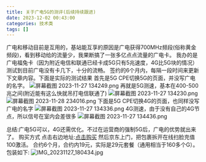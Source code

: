 ```yaml
---
title: 关于广电5G的测评(后续持续跟进)
date: 2023-12-02 00:43:00
categories: 技术类
tags: []
---
```

广电和移动目前是互用的，基站能互享的原因是广电获得700MHz频段(俗称黄金频段)，看到移动给的流量少，我果断搞了一张多亿点点流量的广电卡。
我办的是广电福兔卡（因为附近电信和联通已经卡成5G只有5兆速度，4G比5G块的情况）测试到目前广电没有卡几下，十分的流畅。
签约的6个月内，每隔一段时间来更新下文章内容。下面是实际的测试结果
首先是5G CPE切换5G的页面，并没写广电的名字。
![屏幕截图 2023-11-27 134249.png][1]
再就是5G测速，基本在400-500兆之间(附近能有这么快就吊打电信联通了)
![屏幕截图 2023-11-27 134230.png][2]
![屏幕截图 2023-11-28 234016.png][3]
下面是5G CPE切换4G的页面，也同样没写广电的名字
![屏幕截图 2023-11-27 134336.png][4]
4G测速，由于没有自己的4G节点，所以信号在室内会差很多
![屏幕截图 2023-11-27 134436.png][5]

总结:广电5G可以，4G还需优化。不过在运营商的强制5G后，广电的优势就出来了。
购买方式
点击右边地址:[点击购买][6]
然后京东上门，把包裹拆开在线扫脸充值100激活。
合约6个月，合约内19元，实际是29元套餐（通用相当于160多个G）。
包装如下:
![IMG_20231127_180434.jpg][7]


  [1]: https://images.nuoyis.net/blog/typecho/uploads/2023/12/2177149020.png
  [2]: https://images.nuoyis.net/blog/typecho/uploads/2023/12/2380846323.png
  [3]: https://images.nuoyis.net/blog/typecho/uploads/2023/12/4107630947.png
  [4]: https://images.nuoyis.net/blog/typecho/uploads/2023/12/373256702.png
  [5]: https://images.nuoyis.net/blog/typecho/uploads/2023/12/1193983279.png
  [6]: https://haokawx.lot-ml.com/h5order/index?pudID=339&userid=415968
  [7]: https://images.nuoyis.net/blog/typecho/uploads/2023/12/2493913545.jpg